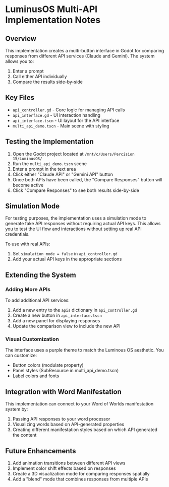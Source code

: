 # LuminusOS Multi-API Implementation Notes

## Overview

This implementation creates a multi-button interface in Godot for comparing responses from different API services (Claude and Gemini). The system allows you to:

1. Enter a prompt
2. Call either API individually 
3. Compare the results side-by-side

## Key Files

- `api_controller.gd` - Core logic for managing API calls
- `api_interface.gd` - UI interaction handling
- `api_interface.tscn` - UI layout for the API interface
- `multi_api_demo.tscn` - Main scene with styling

## Testing the Implementation

1. Open the Godot project located at `/mnt/c/Users/Percision 15/LuminusOS/`
2. Run the `multi_api_demo.tscn` scene
3. Enter a prompt in the text area
4. Click either "Claude API" or "Gemini API" button
5. Once both APIs have been called, the "Compare Responses" button will become active
6. Click "Compare Responses" to see both results side-by-side

## Simulation Mode

For testing purposes, the implementation uses a simulation mode to generate fake API responses without requiring actual API keys. This allows you to test the UI flow and interactions without setting up real API credentials.

To use with real APIs:
1. Set `simulation_mode = false` in `api_controller.gd`
2. Add your actual API keys in the appropriate sections

## Extending the System

### Adding More APIs

To add additional API services:
1. Add a new entry to the `apis` dictionary in `api_controller.gd`
2. Create a new button in `api_interface.tscn`
3. Add a new panel for displaying responses
4. Update the comparison view to include the new API

### Visual Customization

The interface uses a purple theme to match the Luminous OS aesthetic. You can customize:
- Button colors (modulate property)
- Panel styles (SubResource in multi_api_demo.tscn)
- Label colors and fonts

## Integration with Word Manifestation

This implementation can connect to your Word of Worlds manifestation system by:
1. Passing API responses to your word processor
2. Visualizing words based on API-generated properties
3. Creating different manifestation styles based on which API generated the content

## Future Enhancements

1. Add animation transitions between different API views
2. Implement color shift effects based on responses
3. Create a 3D visualization mode for comparing responses spatially
4. Add a "blend" mode that combines responses from multiple APIs